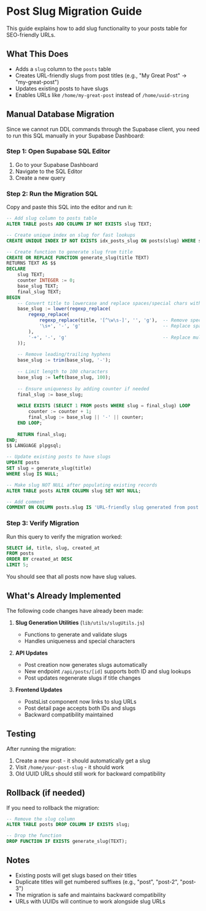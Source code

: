 # Post Slug Migration Guide

This guide explains how to add slug functionality to your posts table for SEO-friendly URLs.

## What This Does

- Adds a `slug` column to the `posts` table
- Creates URL-friendly slugs from post titles (e.g., "My Great Post" → "my-great-post")
- Updates existing posts to have slugs
- Enables URLs like `/home/my-great-post` instead of `/home/uuid-string`

## Manual Database Migration

Since we cannot run DDL commands through the Supabase client, you need to run this SQL manually in your Supabase Dashboard:

### Step 1: Open Supabase SQL Editor

1. Go to your Supabase Dashboard
2. Navigate to the SQL Editor
3. Create a new query

### Step 2: Run the Migration SQL

Copy and paste this SQL into the editor and run it:

```sql
-- Add slug column to posts table
ALTER TABLE posts ADD COLUMN IF NOT EXISTS slug TEXT;

-- Create unique index on slug for fast lookups
CREATE UNIQUE INDEX IF NOT EXISTS idx_posts_slug ON posts(slug) WHERE slug IS NOT NULL;

-- Create function to generate slug from title
CREATE OR REPLACE FUNCTION generate_slug(title TEXT)
RETURNS TEXT AS $$
DECLARE
    slug TEXT;
    counter INTEGER := 0;
    base_slug TEXT;
    final_slug TEXT;
BEGIN
    -- Convert title to lowercase and replace spaces/special chars with hyphens
    base_slug := lower(regexp_replace(
        regexp_replace(
            regexp_replace(title, '[^\w\s-]', '', 'g'),  -- Remove special chars except word chars, spaces, hyphens
            '\s+', '-', 'g'                              -- Replace spaces with hyphens
        ),
        '-+', '-', 'g'                                   -- Replace multiple hyphens with single hyphen
    ));
    
    -- Remove leading/trailing hyphens
    base_slug := trim(base_slug, '-');
    
    -- Limit length to 100 characters
    base_slug := left(base_slug, 100);
    
    -- Ensure uniqueness by adding counter if needed
    final_slug := base_slug;
    
    WHILE EXISTS (SELECT 1 FROM posts WHERE slug = final_slug) LOOP
        counter := counter + 1;
        final_slug := base_slug || '-' || counter;
    END LOOP;
    
    RETURN final_slug;
END;
$$ LANGUAGE plpgsql;

-- Update existing posts to have slugs
UPDATE posts 
SET slug = generate_slug(title) 
WHERE slug IS NULL;

-- Make slug NOT NULL after populating existing records
ALTER TABLE posts ALTER COLUMN slug SET NOT NULL;

-- Add comment
COMMENT ON COLUMN posts.slug IS 'URL-friendly slug generated from post title for SEO-friendly URLs';
```

### Step 3: Verify Migration

Run this query to verify the migration worked:

```sql
SELECT id, title, slug, created_at 
FROM posts 
ORDER BY created_at DESC 
LIMIT 5;
```

You should see that all posts now have slug values.

## What's Already Implemented

The following code changes have already been made:

1. **Slug Generation Utilities** (`lib/utils/slugUtils.js`)
   - Functions to generate and validate slugs
   - Handles uniqueness and special characters

2. **API Updates**
   - Post creation now generates slugs automatically
   - New endpoint `/api/posts/[id]` supports both ID and slug lookups
   - Post updates regenerate slugs if title changes

3. **Frontend Updates**
   - PostsList component now links to slug URLs
   - Post detail page accepts both IDs and slugs
   - Backward compatibility maintained

## Testing

After running the migration:

1. Create a new post - it should automatically get a slug
2. Visit `/home/your-post-slug` - it should work
3. Old UUID URLs should still work for backward compatibility

## Rollback (if needed)

If you need to rollback the migration:

```sql
-- Remove the slug column
ALTER TABLE posts DROP COLUMN IF EXISTS slug;

-- Drop the function
DROP FUNCTION IF EXISTS generate_slug(TEXT);
```

## Notes

- Existing posts will get slugs based on their titles
- Duplicate titles will get numbered suffixes (e.g., "post", "post-2", "post-3")
- The migration is safe and maintains backward compatibility
- URLs with UUIDs will continue to work alongside slug URLs
